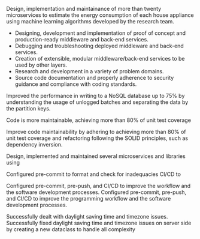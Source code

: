 Design, implementation and maintainance of more than twenty microservices to estimate the energy consumption of each house appliance using machine learning algorithms developed by the research team.

- Designing, development and implementation of proof of concept and production-ready middleware and back-end services.
- Debugging and troubleshooting deployed middleware and back-end services.
- Creation of extensible, modular middleware/back-end services to be used by other layers.
- Research and development in a variety of problem domains.
- Source code documentation and properly adherence to security guidance and compliance with coding standards.

Improved the performance in writing to a NoSQL database up to 75% by understanding the usage of unlogged batches and separating the data by the partition keys.


Code is more maintainable, achieving more than 80% of unit test coverage


Improve code maintainability by adhering to  achieving more than 80% of unit test coverage and refactoring following the SOLID principles, such as dependency inversion.


Design, implemented and maintained several microservices and libraries using

Configured pre-commit to format and check for inadequacies CI/CD to 

Configured pre-commit, pre-push, and CI/CD to improve the workflow and the software development processes.
Configured pre-commit, pre-push, and CI/CD to improve the programming workflow and the software development processes.

Successfully dealt with daylight saving time and timezone issues.
Successfully fixed daylight saving time and timezone issues on server side by creating a new dataclass to handle all complexity
